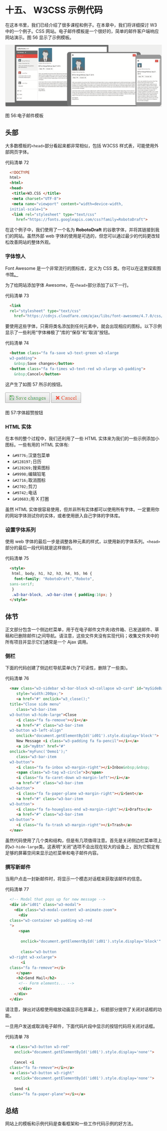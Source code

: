 # 十五、 W3CSS 示例代码

在这本书里，我们已经介绍了很多课程和例子。在本章中，我们将详细探讨 W3 中的一个例子。CSS 网站。电子邮件模板是一个很好的，简单的邮件客户端响应网站演示。图 56 显示了示例模板。

![](img/image062.jpg)

图 56:电子邮件模板

## 头部

大多数模板的`<head>`部分看起来都非常相似，包括 W3CSS 样式表，可能使用外部网页字体。

代码清单 72

```html
  <!DOCTYPE
  html>
  <html>
  <head>
   <title>W3.CSS </title>      
   <meta charset="UTF-8">      
   <meta name="viewport" content="width=device-width,
  initial-scale=1">      
   <link rel="stylesheet" type="text/css"
     href="https://fonts.googleapis.com/css?family=RobotoDraft">

```

在这个例子中，我们使用了一个名为 **RobotoDraft** 的谷歌字体，并将其链接到我们的网站。虽然外部 web 字体的使用是可选的，但您可以通过最少的代码更改轻松改善网站的整体外观。

### 字体惊人

Font Awesome 是一个非常流行的图标库，定义为 CSS 类。你可以在这里探索图书馆[。](https://fontawesome.com/)

为了给网站添加字体 Awesome，在`<head>`部分添加了以下一行。

代码清单 73

```html
  <link
  rel="stylesheet" type="text/css"
    href="https://cdnjs.cloudfare.com/ajax/libs/font-awesome/4.7.0/css/font-awesome.min.css">

```

要使用这些字体，只需将类名添加到任何元素中，就会出现相应的图标。以下示例显示了一些利用“字体棒极了”库的“保存”和“取消”按钮。

代码清单 74

```html
  <button class="fa fa-save w3-text-green w3-xlarge
  w3-padding">
    &nbsp;Save changes</button>
  <button class="fa fa-times w3-text-red w3-xlarge w3-padding">
    &nbsp;Cancel</button>

```

这产生了如图 57 所示的按钮。

![](img/image063.png)

图 57:字体超赞按钮

### HTML 实体

在本书的整个过程中，我们还利用了一些 HTML 实体来为我们的一些示例添加小图标。一些有用的 HTML 实体有:

*   `&#9776;`汉堡包菜单
*   `&#128197;`日历
*   `&#128269;`搜索图标
*   `&#9998;`编辑铅笔
*   `&#2716;`取消图标
*   `&#2702;`剪刀
*   `&#9742;`电话
*   `&#10683;`用 X 打圈

虽然 HTML 实体很容易使用，但并非所有实体都可以使用所有字体。一定要用你的网站字体测试你的实体，或者使用嵌入自己字体的字体库。

### 设置字体系列

使用 web 字体的最后一步是调整各种元素的样式，以使用新的字体系列。`<head>`部分的最后一段代码就是这样做的。

代码清单 75

```html
  <style> 
   html, body, h1, h2, h3, h4, h5, h6 {
    font-family: "RobotoDraft","Roboto",
  sans-serif;
   } 
   .w3-bar-block, .w3-bar-item { padding:16px; }
  </style>

```

## 体节

正文部分包含一个侧边栏菜单，用于在电子邮件文件夹(收件箱、已发送邮件、草稿和已删除邮件)之间导航。请注意，这些文件夹没有实现代码；收集文件夹中的所有项目并显示它们通常是一个 Ajax 调用。

### 侧栏

下面的代码创建了侧边栏导航菜单(为了可读性，删除了一些类)。

代码清单 76

```html
  <nav class="w3-sidebar w3-bar-block w3-collapse w3-card" id="mySideBar"
     style="width:200px;">
     <a href="#" onclick="w3_close();"
  title="Close side menu" 
     class="w3-bar-item
  w3-button w3-hide-large">Close
     <i class="fa fa-remove"></i></a>
     <a href="#" class="w3-bar-item
  w3-button w3-left-align"
     onclick="document.getElementById('id01').style.display='block'">
     New Message <i class="w3-padding fa fa-pencil"></i></a>
     <a id="myBtn" href="#"
  onclick="myFunc('Demo1');"
     class="w3-bar-item
  w3-button">
     <i class="fa fa-inbox w3-margin-right"></i>Inbox&nbsp;&nbsp;
     <span class="w3-tag w3-circle">3</span>
     <i class="fa fa-caret-down w3-margin-left"></i></a>
     <a href="#" class="w3-bar-item
  w3-button">
     <i class="fa fa-paper-plane w3-margin-right"></i>Sent</a>
     <a href="#" class="w3-bar-item
  w3-button">
     <i class="fa fa-houeglass-end w3-margin-right"></i>Drafts</a>
     <a href="#" class="w3-bar-item
  w3-button">
     <i class="fa fa-trash w3-margin-right"></i>Trash</a>
  </nav>

```

虽然代码使用了几个类和结构，但是有几项值得注意。首先是关闭侧边栏菜单项上的`w3-hide-large`类。这表明“关闭”选项不会出现在较大的设备上，因为它假定有足够的屏幕空间来显示边栏菜单和电子邮件内容。

### 撰写新邮件

当用户点击一封新邮件时，将显示一个模态对话框来获取该邮件的信息。

代码清单 77

```html
  <!-- Modal that pops up for new message -->
  <div id="id01" class="w3-modal">
    <div class="w3-modal-content w3-animate-zoom">
      <div
  class="w3-container w3-padding w3-red
  ">
      <span

       onclick="document.getElementById('id01').style.display='block'"

       class="w3-button
  w3-right w3-xxlarge">
       <i
  class="fa fa-remove"></i>
     </span>
     <h2>Send Mail</h2>
      <!-- Form elements... -->
      </div>
    </div>
  </div>

```

请注意，弹出对话框使用缩放动画显示在屏幕上，标题部分提供了关闭对话框的功能。

一旦用户发送或取消电子邮件，下面代码片段中显示的按钮代码将关闭对话框。

代码清单 78

```html
  <a class="w3-button w3-red"
    onclick="document.getElementById('id01').style.display='none'">

    Cancel <i
  class="fa fa-remove"></i></a>
  <a class="w3-button w3-right"
    onclick="document.getElementById('id01').style.display='none'">

    Send <i
  class="fa fa-paper-plane"></i></a>

```

## 总结

网站上的模板和示例代码是查看框架和一些工作代码示例的好方法。